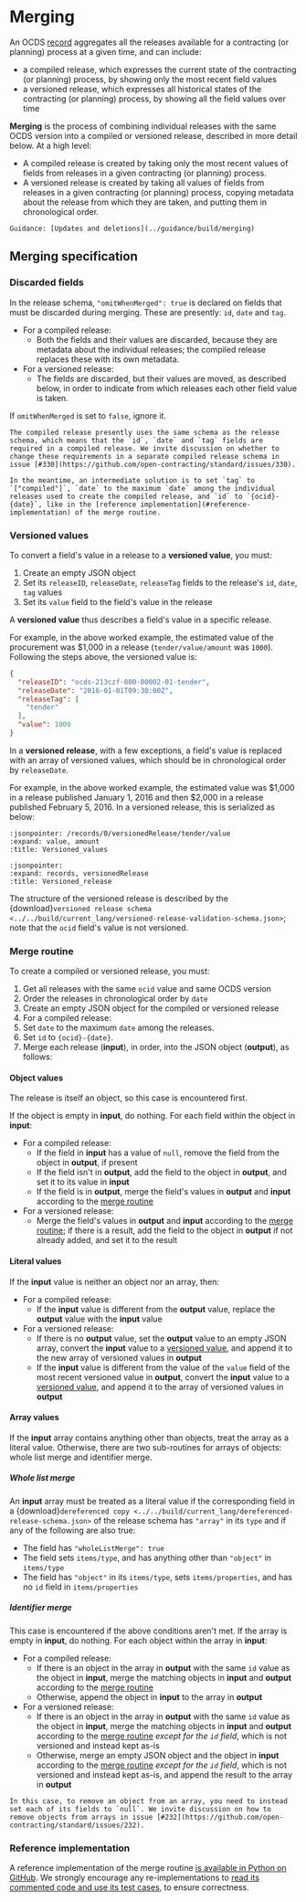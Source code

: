 # Merging

An OCDS [record](../schema/records_reference) aggregates all the releases available for a contracting (or planning) process at a given time, and can include:

* a compiled release, which expresses the current state of the contracting (or planning) process, by showing only the most recent field values
* a versioned release, which expresses all historical states of the contracting (or planning) process, by showing all the field values over time

**Merging** is the process of combining individual releases with the same OCDS version into a compiled or versioned release, described in more detail below. At a high level:

* A compiled release is created by taking only the most recent values of fields from releases in a given contracting (or planning) process.
* A versioned release is created by taking all values of fields from releases in a given contracting (or planning) process, copying metadata about the release from which they are taken, and putting them in chronological order.

```{seealso}
Guidance: [Updates and deletions](../guidance/build/merging)
```

## Merging specification

### Discarded fields

In the release schema, `"omitWhenMerged": true` is declared on fields that must be discarded during merging. These are presently: `id`, `date` and `tag`.

* For a compiled release:
  * Both the fields and their values are discarded, because they are metadata about the individual releases; the compiled release replaces these with its own metadata.
* For a versioned release:
  * The fields are discarded, but their values are moved, as described below, in order to indicate from which releases each other field value is taken.

If `omitWhenMerged` is set to `false`, ignore it.

```{note}
The compiled release presently uses the same schema as the release schema, which means that the `id`, `date` and `tag` fields are required in a compiled release. We invite discussion on whether to change these requirements in a separate compiled release schema in issue [#330](https://github.com/open-contracting/standard/issues/330).

In the meantime, an intermediate solution is to set `tag` to `["compiled"]`, `date` to the maximum `date` among the individual releases used to create the compiled release, and `id` to `{ocid}-{date}`, like in the [reference implementation](#reference-implementation) of the merge routine.
```

### Versioned values

To convert a field's value in a release to a **versioned value**, you must:

1. Create an empty JSON object
1. Set its `releaseID`, `releaseDate`, `releaseTag` fields to the release's `id`, `date`, `tag` values
1. Set its `value` field to the field's value in the release

A **versioned value** thus describes a field's value in a specific release.

For example, in the above worked example, the estimated value of the procurement was $1,000 in a release (`tender/value/amount` was `1000`). Following the steps above, the versioned value is:

```json
{
  "releaseID": "ocds-213czf-000-00002-01-tender",
  "releaseDate": "2016-01-01T09:30:00Z",
  "releaseTag": [
    "tender"
  ],
  "value": 1000
}
```

In a **versioned release**, with a few exceptions, a field's value is replaced with an array of versioned values, which should be in chronological order by `releaseDate`.

For example, in the above worked example, the estimated value was $1,000 in a release published January 1, 2016 and then $2,000 in a release published February 5, 2016. In a versioned release, this is serialized as below:

```{jsoninclude} ../examples/merging/updates/versioned.json
:jsonpointer: /records/0/versionedRelease/tender/value
:expand: value, amount
:title: Versioned_values
```

```{jsoninclude} ../examples/merging/updates/versioned.json
:jsonpointer:
:expand: records, versionedRelease
:title: Versioned_release
```

The structure of the versioned release is described by the {download}`versioned release schema <../../build/current_lang/versioned-release-validation-schema.json>`; note that the `ocid` field's value is not versioned.

### Merge routine

To create a compiled or versioned release, you must:

1. Get all releases with the same `ocid` value and same OCDS version
1. Order the releases in chronological order by `date`
1. Create an empty JSON object for the compiled or versioned release
1. For a compiled release:
  1. Set `date` to the maximum `date` among the releases.
  1. Set `id` to `{ocid}-{date}`.
1. Merge each release (**input**), in order, into the JSON object (**output**), as follows:

#### Object values

The release is itself an object, so this case is encountered first.

If the object is empty in **input**, do nothing. For each field within the object in **input**:

* For a compiled release:
  * If the field in **input** has a value of `null`, remove the field from the object in **output**, if present
  * If the field isn't in **output**, add the field to the object in **output**, and set it to its value in **input**
  * If the field is in **output**, merge the field's values in **output** and **input** according to the [merge routine](#merge-routine)
* For a versioned release:
  * Merge the field's values in **output** and **input** according to the [merge routine](#merge-routine); if there is a result, add the field to the object in **output** if not already added, and set it to the result

#### Literal values

If the **input** value is neither an object nor an array, then:

* For a compiled release:
  * If the **input** value is different from the **output** value, replace the **output** value with the **input** value
* For a versioned release:
  * If there is no **output** value, set the **output** value to an empty JSON array, convert the **input** value to a [versioned value](#versioned-values), and append it to the new array of versioned values in **output**
  * If the **input** value is different from the value of the `value` field of the most recent versioned value in **output**, convert the **input** value to a [versioned value](#versioned-values), and append it to the array of versioned values in **output**

#### Array values

If the **input** array contains anything other than objects, treat the array as a literal value. Otherwise, there are two sub-routines for arrays of objects: whole list merge and identifier merge.

##### Whole list merge

An **input** array must be treated as a literal value if the corresponding field in a {download}`dereferenced copy <../../build/current_lang/dereferenced-release-schema.json>` of the release schema has `"array"` in its `type` and if any of the following are also true:

* The field has `"wholeListMerge": true`
* The field sets `items/type`, and has anything other than `"object"` in `items/type`
* The field has `"object"` in its `items/type`, sets `items/properties`, and has no `id` field in `items/properties`

##### Identifier merge

This case is encountered if the above conditions aren't met. If the array is empty in **input**, do nothing. For each object within the array in **input**:

* For a compiled release:
  * If there is an object in the array in **output** with the same `id` value as the object in **input**, merge the matching objects in **input** and **output** according to the [merge routine](#merge-routine)
  * Otherwise, append the object in **input** to the array in **output**
* For a versioned release:
  * If there is an object in the array in **output** with the same `id` value as the object in **input**, merge the matching objects in **input** and **output** according to the [merge routine](#merge-routine) *except for the `id` field*, which is not versioned and instead kept as-is
  * Otherwise, merge an empty JSON object and the object in **input** according to the [merge routine](#merge-routine) *except for the `id` field*, which is not versioned and instead kept as-is, and append the result to the array in **output**

```{note}
In this case, to remove an object from an array, you need to instead set each of its fields to `null`. We invite discussion on how to remove objects from arrays in issue [#232](https://github.com/open-contracting/standard/issues/232).
```

### Reference implementation

A reference implementation of the merge routine [is available in Python on GitHub](https://github.com/open-contracting/ocds-merge). We strongly encourage any re-implementations to [read its commented code and use its test cases](https://ocds-merge.readthedocs.io/en/latest/#reference-implementation), to ensure correctness.

